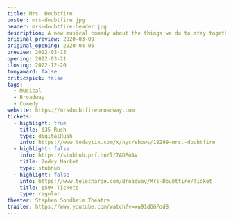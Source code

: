 ```yaml
---
title: Mrs. Doubtfire
poster: mrs-doubtfire.jpg
header: mrs-doubtfire-header.jpg
description: A new musical comedy about the things we do to stay together.
original_preview: 2020-03-09
original_opening: 2020-04-05
preview: 2022-03-13
opening: 2022-03-21
closing: 2022-12-20
tonyaward: false
criticspick: false
tags: 
  - Musical
  - Broadway
  - Comedy
website: https://mrsdoubtfirebroadway.com
tickets:
  - highlight: true
    title: $35 Rush
    type: digitalRush
    info: https://www.todaytix.com/x/nyc/shows/19299-mrs.-doubtfire
  - highlight: false
    info: https://stubhub.prf.hn/l/7ADEoAV
    title: 2ndry Market
    type: stubhub
  - highlight: false
    info: https://www.telecharge.com/Broadway/Mrs-Doubtfire/Ticket
    title: $59+ Tickets
    type: regular
theater: Stephen Sondheim Theatre
trailer: https://www.youtube.com/watch?v=xw91dGGPdd8
---
```

